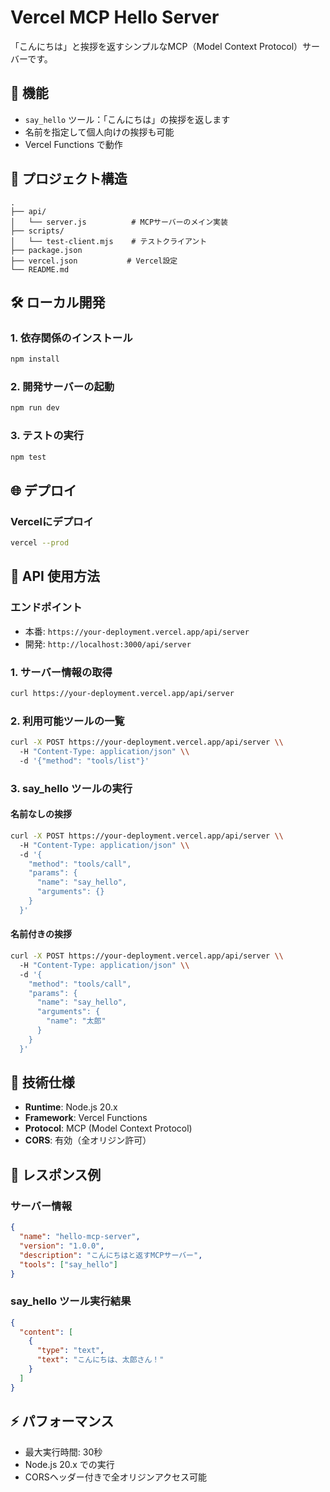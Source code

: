 # Vercel MCP Hello Server

「こんにちは」と挨拶を返すシンプルなMCP（Model Context Protocol）サーバーです。

## 🚀 機能

- `say_hello` ツール：「こんにちは」の挨拶を返します
- 名前を指定して個人向けの挨拶も可能
- Vercel Functions で動作

## 📁 プロジェクト構造

```
.
├── api/
│   └── server.js          # MCPサーバーのメイン実装
├── scripts/
│   └── test-client.mjs    # テストクライアント
├── package.json
├── vercel.json           # Vercel設定
└── README.md
```

## 🛠️ ローカル開発

### 1. 依存関係のインストール
```bash
npm install
```

### 2. 開発サーバーの起動
```bash
npm run dev
```

### 3. テストの実行
```bash
npm test
```

## 🌐 デプロイ

### Vercelにデプロイ
```bash
vercel --prod
```

## 📝 API 使用方法

### エンドポイント
- 本番: `https://your-deployment.vercel.app/api/server`
- 開発: `http://localhost:3000/api/server`

### 1. サーバー情報の取得
```bash
curl https://your-deployment.vercel.app/api/server
```

### 2. 利用可能ツールの一覧
```bash
curl -X POST https://your-deployment.vercel.app/api/server \\
  -H "Content-Type: application/json" \\
  -d '{"method": "tools/list"}'
```

### 3. say_hello ツールの実行

#### 名前なしの挨拶
```bash
curl -X POST https://your-deployment.vercel.app/api/server \\
  -H "Content-Type: application/json" \\
  -d '{
    "method": "tools/call",
    "params": {
      "name": "say_hello",
      "arguments": {}
    }
  }'
```

#### 名前付きの挨拶
```bash
curl -X POST https://your-deployment.vercel.app/api/server \\
  -H "Content-Type: application/json" \\
  -d '{
    "method": "tools/call",
    "params": {
      "name": "say_hello",
      "arguments": {
        "name": "太郎"
      }
    }
  }'
```

## 🔧 技術仕様

- **Runtime**: Node.js 20.x
- **Framework**: Vercel Functions
- **Protocol**: MCP (Model Context Protocol)
- **CORS**: 有効（全オリジン許可）

## 📱 レスポンス例

### サーバー情報
```json
{
  "name": "hello-mcp-server",
  "version": "1.0.0",
  "description": "こんにちはと返すMCPサーバー",
  "tools": ["say_hello"]
}
```

### say_hello ツール実行結果
```json
{
  "content": [
    {
      "type": "text",
      "text": "こんにちは、太郎さん！"
    }
  ]
}
```

## ⚡ パフォーマンス

- 最大実行時間: 30秒
- Node.js 20.x での実行
- CORSヘッダー付きで全オリジンアクセス可能